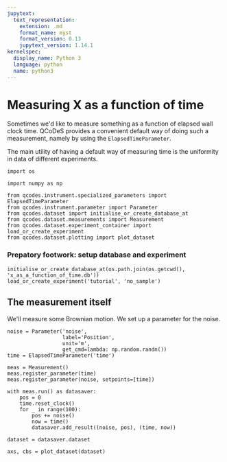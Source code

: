 ```yaml
---
jupytext:
  text_representation:
    extension: .md
    format_name: myst
    format_version: 0.13
    jupytext_version: 1.14.1
kernelspec:
  display_name: Python 3
  language: python
  name: python3
---
```


# Measuring X as a function of time

Sometimes we'd like to measure something as a function of elapsed wall clock time. QCoDeS provides a convenient default way of doing such a measurement, namely by using the `ElapsedTimeParameter`.

The main utility of having a default way of measuring time is the uniformity in data of different experiments.

```{code-cell} ipython3
import os

import numpy as np

from qcodes.instrument.specialized_parameters import ElapsedTimeParameter
from qcodes.instrument.parameter import Parameter
from qcodes.dataset import initialise_or_create_database_at
from qcodes.dataset.measurements import Measurement
from qcodes.dataset.experiment_container import load_or_create_experiment
from qcodes.dataset.plotting import plot_dataset
```

### Prepatory footwork: setup database and experiment

```{code-cell} ipython3
initialise_or_create_database_at(os.path.join(os.getcwd(), 'x_as_a_function_of_time.db'))
load_or_create_experiment('tutorial', 'no_sample')
```

## The measurement itself

We'll measure some Brownian motion. We set up a parameter for the noise.

```{code-cell} ipython3
noise = Parameter('noise', 
                  label='Position',
                  unit='m',
                  get_cmd=lambda: np.random.randn())
time = ElapsedTimeParameter('time')
```

```{code-cell} ipython3
meas = Measurement()
meas.register_parameter(time)
meas.register_parameter(noise, setpoints=[time])
```

```{code-cell} ipython3
with meas.run() as datasaver:
    pos = 0
    time.reset_clock()
    for _ in range(100):
        pos += noise()
        now = time()
        datasaver.add_result((noise, pos), (time, now))
        
dataset = datasaver.dataset
```

```{code-cell} ipython3
axs, cbs = plot_dataset(dataset)
```

```{code-cell} ipython3

```
